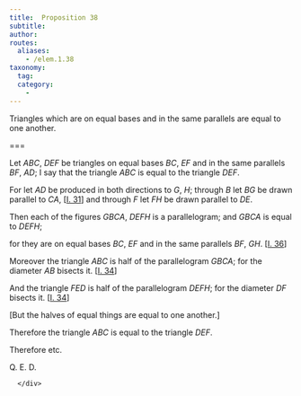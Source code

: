 ```yaml
---
title:  Proposition 38
subtitle:
author:
routes:
  aliases:
    - /elem.1.38
taxonomy:
  tag:
  category:
    -
---
```


Triangles which are on equal bases and in the same parallels are equal to one another.

===

<p>Let <em>ABC</em>, <em>DEF</em> be triangles on equal bases <em>BC</em>, <em>EF</em> and in the same parallels <em>BF</em>, <em>AD</em>; I say that the triangle <em>ABC</em> is equal to the triangle <em>DEF</em>. </p>


<p>For let <em>AD</em> be produced in both directions to <em>G</em>, <em>H</em>; through <em>B</em> let <em>BG</em> be drawn parallel to <em>CA</em>, [<a href="/elem.1.31">I. 31</a>] and through <em>F</em> let <em>FH</em> be drawn parallel to <em>DE</em>.</p>


<p>Then each of the figures <em>GBCA</em>, <em>DEFH</em> is a parallelogram; and <em>GBCA</em> is equal to <em>DEFH</em>; <pb n="334"/></p>


<p>for they are on equal bases <em>BC</em>, <em>EF</em> and in the same parallels <em>BF</em>, <em>GH</em>. [<a href="/elem.1.36">I. 36</a>]</p>


<p>Moreover the triangle <em>ABC</em> is half of the parallelogram <em>GBCA</em>; for the diameter <em>AB</em> bisects it. [<a href="/elem.1.34">I. 34</a>]</p>


<p>And the triangle <em>FED</em> is half of the parallelogram <em>DEFH</em>; for the diameter <em>DF</em> bisects it. [<a href="/elem.1.34">I. 34</a>]</p>


<p>[But the halves of equal things are equal to one another.]</p>


<p>Therefore the triangle <em>ABC</em> is equal to the triangle <em>DEF</em>.</p>


<p>Therefore etc.</p>

<div class="QED">

<p>Q. E. D.</p>

      </div>
